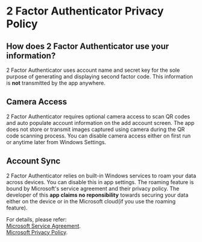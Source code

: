 # 2 Factor Authenticator Privacy Policy  
## How does 2 Factor Authenticator use your information?  
2 Factor Authenticator uses account name and secret key for the sole purpose of generating and displaying second factor code. This information is **not** transmitted by the app anywhere.

## Camera Access
2 Factor Authenticator requires optional camera access to scan QR codes and auto populate account information on the add account screen. The app does not store or transmit images captured using camera during the QR code scanning process.
You can disable camera access either on first run or anytime later from Windows Settings.

## Account Sync
2 Factor Authenticator relies on built-in Windows services to roam your data across devices. You can disable this in app settings.
The roaming feature is bound by Microsoft's service agreement and their privacy policy. The developer of this **app claims no reponsibility** towards securing your data either on the device or in the Microsoft cloud(if you use the roaming feature).

For details, please refer:  
[Microsoft Service Agreement](https://www.microsoft.com/en-us/servicesagreement/).  
[Microsoft Privacy Policy](https://privacy.microsoft.com/en-us/privacystatement).
